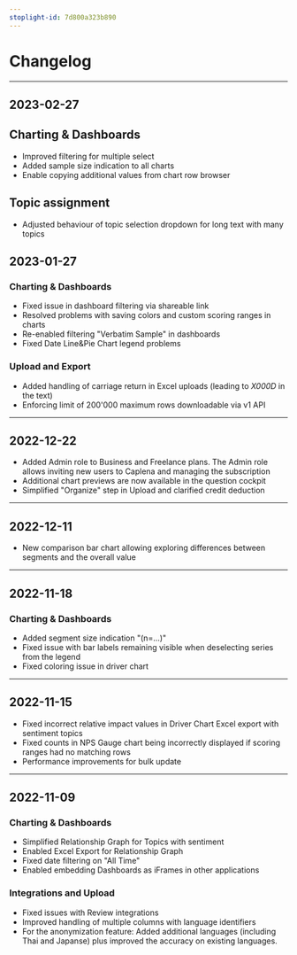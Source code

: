 ```yaml
---
stoplight-id: 7d800a323b890
---
```

# Changelog
---

## 2023-02-27

## Charting & Dashboards

* Improved filtering for multiple select
* Added sample size indication to all charts
* Enable copying additional values from chart row browser

## Topic assignment

* Adjusted behaviour of topic selection dropdown for long text with many topics

## 2023-01-27

### Charting & Dashboards

* Fixed issue in dashboard filtering via shareable link
* Resolved problems with saving colors and custom scoring ranges in charts
* Re-enabled filtering "Verbatim Sample" in dashboards
* Fixed Date Line&Pie Chart legend problems

### Upload and Export
* Added handling of carriage return in Excel uploads (leading to _X000D_ in the text)
* Enforcing limit of 200'000 maximum rows downloadable via v1 API

---

## 2022-12-22

* Added Admin role to Business and Freelance plans. The Admin role allows inviting new users to Caplena and managing the subscription
* Additional chart previews are now available in the question cockpit
* Simplified "Organize" step in Upload and clarified credit deduction

---

## 2022-12-11

* New comparison bar chart allowing exploring differences between segments and the overall value

---

## 2022-11-18

### Charting & Dashboards
* Added segment size indication "(n=...)"
* Fixed issue with bar labels remaining visible when deselecting series from the legend
* Fixed coloring issue in driver chart

---

## 2022-11-15

* Fixed incorrect relative impact values in Driver Chart Excel export with sentiment topics
* Fixed counts in NPS Gauge chart being incorrectly displayed if scoring ranges had no matching rows
* Performance improvements for bulk update

---

## 2022-11-09

### Charting & Dashboards
* Simplified Relationship Graph for Topics with sentiment
* Enabled Excel Export for Relationship Graph
* Fixed date filtering on "All Time"
* Enabled embedding Dashboards as iFrames in other applications

### Integrations and Upload
* Fixed issues with Review integrations
* Improved handling of multiple columns with language identifiers
* For the anonymization feature: Added additional languages (including Thai and Japanse) plus improved the accuracy on existing languages.



